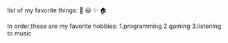 list of my favorite things:
🌲
😃
✨
🏠


In order,these are my favorite hobbies:
1.programming
2.gaming
3.listening to music
